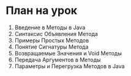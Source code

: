 # План на урок
1. Введение в Методы в Java
2. Синтаксис Объявления Метода
3. Примеры Простых Методов 
4. Понятие Сигнатуры Метода
5. Возвращаемые Значения и Void Методы
6. Передача Аргументов в Методы
7. Параметры и Перегрузка Методов в Java
